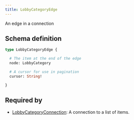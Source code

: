 ```yaml
---
title: LobbyCategoryEdge
---
```


An edge in a connection

## Schema definition
```graphql
type LobbyCategoryEdge {

  # The item at the end of the edge
  node: LobbyCategory

  # A cursor for use in pagination
  cursor: String!

}
```

## Required by
* [LobbyCategoryConnection](graphql/schema/lobbycategoryconnection.md): A connection to a list of items.
